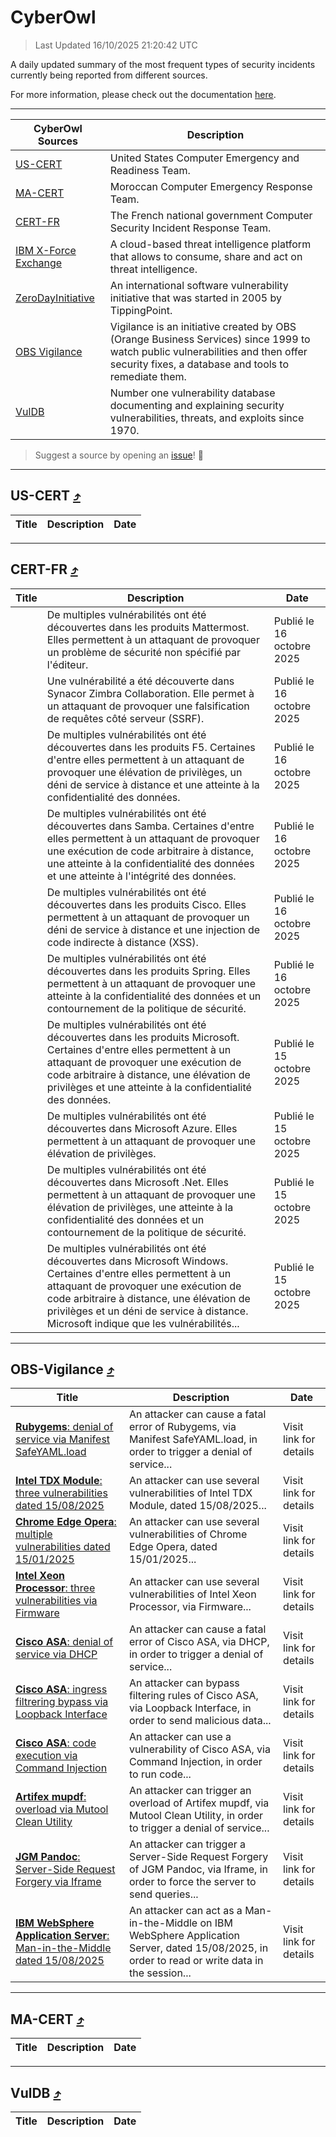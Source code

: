 
 <div id='top'></div>

# CyberOwl

 > Last Updated 16/10/2025 21:20:42 UTC
 
 A daily updated summary of the most frequent types of security incidents currently being reported from different sources.
 
 For more information, please check out the documentation [here](./docs/README.md).
 
 ---
 |CyberOwl Sources|Description|
 |---|---|
 |[US-CERT](#us-cert-arrow_heading_up)|United States Computer Emergency and Readiness Team.|
 |[MA-CERT](#ma-cert-arrow_heading_up)|Moroccan Computer Emergency Response Team.|
 |[CERT-FR](#cert-fr-arrow_heading_up)|The French national government Computer Security Incident Response Team.|
 |[IBM X-Force Exchange](#ibmcloud-arrow_heading_up)|A cloud-based threat intelligence platform that allows to consume, share and act on threat intelligence.|
 |[ZeroDayInitiative](#zerodayinitiative-arrow_heading_up)|An international software vulnerability initiative that was started in 2005 by TippingPoint.|
 |[OBS Vigilance](#obs-vigilance-arrow_heading_up)|Vigilance is an initiative created by OBS (Orange Business Services) since 1999 to watch public vulnerabilities and then offer security fixes, a database and tools to remediate them.|
 |[VulDB](#vuldb-arrow_heading_up)|Number one vulnerability database documenting and explaining security vulnerabilities, threats, and exploits since 1970.|
 
 > Suggest a source by opening an [issue](https://github.com/karimhabush/cyberowl/issues)! :raised_hands:
 ---

## US-CERT [:arrow_heading_up:](#cyberowl)

 |Title|Description|Date|
 |---|---|---|
 
 ---

## CERT-FR [:arrow_heading_up:](#cyberowl)

 |Title|Description|Date|
 |---|---|---|
 |[](https://www.cert.ssi.gouv.fr/avis/CERTFR-2025-AVI-0888/)|De multiples vulnérabilités ont été découvertes dans les produits Mattermost. Elles permettent à un attaquant de provoquer un problème de sécurité non spécifié par l'éditeur.|Publié le 16 octobre 2025|
 |[](https://www.cert.ssi.gouv.fr/avis/CERTFR-2025-AVI-0887/)|Une vulnérabilité a été découverte dans Synacor Zimbra Collaboration. Elle permet à un attaquant de provoquer une falsification de requêtes côté serveur (SSRF).|Publié le 16 octobre 2025|
 |[](https://www.cert.ssi.gouv.fr/avis/CERTFR-2025-AVI-0886/)|De multiples vulnérabilités ont été découvertes dans les produits F5. Certaines d'entre elles permettent à un attaquant de provoquer une élévation de privilèges, un déni de service à distance et une atteinte à la confidentialité des données.|Publié le 16 octobre 2025|
 |[](https://www.cert.ssi.gouv.fr/avis/CERTFR-2025-AVI-0885/)|De multiples vulnérabilités ont été découvertes dans Samba. Certaines d'entre elles permettent à un attaquant de provoquer une exécution de code arbitraire à distance, une atteinte à la confidentialité des données et une atteinte à l'intégrité des données.|Publié le 16 octobre 2025|
 |[](https://www.cert.ssi.gouv.fr/avis/CERTFR-2025-AVI-0884/)|De multiples vulnérabilités ont été découvertes dans les produits Cisco. Elles permettent à un attaquant de provoquer un déni de service à distance et une injection de code indirecte à distance (XSS).|Publié le 16 octobre 2025|
 |[](https://www.cert.ssi.gouv.fr/avis/CERTFR-2025-AVI-0883/)|De multiples vulnérabilités ont été découvertes dans les produits Spring. Elles permettent à un attaquant de provoquer une atteinte à la confidentialité des données et un contournement de la politique de sécurité.|Publié le 16 octobre 2025|
 |[](https://www.cert.ssi.gouv.fr/avis/CERTFR-2025-AVI-0882/)|De multiples vulnérabilités ont été découvertes dans les produits Microsoft. Certaines d'entre elles permettent à un attaquant de provoquer une exécution de code arbitraire à distance, une élévation de privilèges et une atteinte à la confidentialité des données.|Publié le 15 octobre 2025|
 |[](https://www.cert.ssi.gouv.fr/avis/CERTFR-2025-AVI-0881/)|De multiples vulnérabilités ont été découvertes dans Microsoft Azure. Elles permettent à un attaquant de provoquer une élévation de privilèges.|Publié le 15 octobre 2025|
 |[](https://www.cert.ssi.gouv.fr/avis/CERTFR-2025-AVI-0880/)|De multiples vulnérabilités ont été découvertes dans Microsoft .Net. Elles permettent à un attaquant de provoquer une élévation de privilèges, une atteinte à la confidentialité des données et un contournement de la politique de sécurité.|Publié le 15 octobre 2025|
 |[](https://www.cert.ssi.gouv.fr/avis/CERTFR-2025-AVI-0879/)|De multiples vulnérabilités ont été découvertes dans Microsoft Windows. Certaines d'entre elles permettent à un attaquant de provoquer une exécution de code arbitraire à distance, une élévation de privilèges et un déni de service à distance. Microsoft indique que les vulnérabilités...|Publié le 15 octobre 2025|
 
 ---

## OBS-Vigilance [:arrow_heading_up:](#cyberowl)

 |Title|Description|Date|
 |---|---|---|
 |[<a href="https://vigilance.fr/vulnerability/Rubygems-denial-of-service-via-Manifest-SafeYAML-load-48020" class="noirorange"><b>Rubygems</b>: denial of service via Manifest SafeYAML.load</a>](https://vigilance.fr/vulnerability/Rubygems-denial-of-service-via-Manifest-SafeYAML-load-48020)|An attacker can cause a fatal error of Rubygems, via Manifest SafeYAML.load, in order to trigger a denial of service...|Visit link for details|
 |[<a href="https://vigilance.fr/vulnerability/Intel-TDX-Module-three-vulnerabilities-dated-15-08-2025-48019" class="noirorange"><b>Intel TDX Module</b>: three vulnerabilities dated 15/08/2025</a>](https://vigilance.fr/vulnerability/Intel-TDX-Module-three-vulnerabilities-dated-15-08-2025-48019)|An attacker can use several vulnerabilities of Intel TDX Module, dated 15/08/2025...|Visit link for details|
 |[<a href="https://vigilance.fr/vulnerability/Chrome-Edge-Opera-multiple-vulnerabilities-dated-15-01-2025-46107" class="noirorange"><b>Chrome  Edge  Opera</b>: multiple vulnerabilities dated 15/01/2025</a>](https://vigilance.fr/vulnerability/Chrome-Edge-Opera-multiple-vulnerabilities-dated-15-01-2025-46107)|An attacker can use several vulnerabilities of Chrome  Edge  Opera, dated 15/01/2025...|Visit link for details|
 |[<a href="https://vigilance.fr/vulnerability/Intel-Xeon-Processor-three-vulnerabilities-via-Firmware-48018" class="noirorange"><b>Intel Xeon Processor</b>: three vulnerabilities via Firmware</a>](https://vigilance.fr/vulnerability/Intel-Xeon-Processor-three-vulnerabilities-via-Firmware-48018)|An attacker can use several vulnerabilities of Intel Xeon Processor, via Firmware...|Visit link for details|
 |[<a href="https://vigilance.fr/vulnerability/Cisco-ASA-denial-of-service-via-DHCP-48017" class="noirorange"><b>Cisco ASA</b>: denial of service via DHCP</a>](https://vigilance.fr/vulnerability/Cisco-ASA-denial-of-service-via-DHCP-48017)|An attacker can cause a fatal error of Cisco ASA, via DHCP, in order to trigger a denial of service...|Visit link for details|
 |[<a href="https://vigilance.fr/vulnerability/Cisco-ASA-ingress-filtrering-bypass-via-Loopback-Interface-48016" class="noirorange"><b>Cisco ASA</b>: ingress filtrering bypass via Loopback Interface</a>](https://vigilance.fr/vulnerability/Cisco-ASA-ingress-filtrering-bypass-via-Loopback-Interface-48016)|An attacker can bypass filtering rules of Cisco ASA, via Loopback Interface, in order to send malicious data...|Visit link for details|
 |[<a href="https://vigilance.fr/vulnerability/Cisco-ASA-code-execution-via-Command-Injection-48015" class="noirorange"><b>Cisco ASA</b>: code execution via Command Injection</a>](https://vigilance.fr/vulnerability/Cisco-ASA-code-execution-via-Command-Injection-48015)|An attacker can use a vulnerability of Cisco ASA, via Command Injection, in order to run code...|Visit link for details|
 |[<a href="https://vigilance.fr/vulnerability/Artifex-mupdf-overload-via-Mutool-Clean-Utility-48005" class="noirorange"><b>Artifex mupdf</b>: overload via Mutool Clean Utility</a>](https://vigilance.fr/vulnerability/Artifex-mupdf-overload-via-Mutool-Clean-Utility-48005)|An attacker can trigger an overload of Artifex mupdf, via Mutool Clean Utility, in order to trigger a denial of service...|Visit link for details|
 |[<a href="https://vigilance.fr/vulnerability/JGM-Pandoc-Server-Side-Request-Forgery-via-Iframe-48003" class="noirorange"><b>JGM Pandoc</b>: Server-Side Request Forgery via Iframe</a>](https://vigilance.fr/vulnerability/JGM-Pandoc-Server-Side-Request-Forgery-via-Iframe-48003)|An attacker can trigger a Server-Side Request Forgery of JGM Pandoc, via Iframe, in order to force the server to send queries...|Visit link for details|
 |[<a href="https://vigilance.fr/vulnerability/IBM-WebSphere-Application-Server-Man-in-the-Middle-dated-15-08-2025-48002" class="noirorange"><b>IBM WebSphere Application Server</b>: Man-in-the-Middle dated 15/08/2025</a>](https://vigilance.fr/vulnerability/IBM-WebSphere-Application-Server-Man-in-the-Middle-dated-15-08-2025-48002)|An attacker can act as a Man-in-the-Middle on IBM WebSphere Application Server, dated 15/08/2025, in order to read or write data in the session...|Visit link for details|
 
 ---

## MA-CERT [:arrow_heading_up:](#cyberowl)

 |Title|Description|Date|
 |---|---|---|
 
 ---

## VulDB [:arrow_heading_up:](#cyberowl)

 |Title|Description|Date|
 |---|---|---|
 